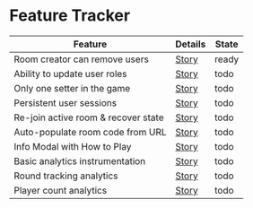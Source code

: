 # Feature Tracker

| Feature                             | Details                                                     | State |
| ----------------------------------- | ----------------------------------------------------------- | ----- |
| Room creator can remove users       | [Story](USER_STORIES.md#room-creator-can-remove-users)      | ready |
| Ability to update user roles        | [Story](USER_STORIES.md#room-creator-can-update-user-roles) | todo  |
| Only one setter in the game         | [Story](USER_STORIES.md#only-one-setter-in-the-game)        | todo  |
| Persistent user sessions            | [Story](USER_STORIES.md#persistent-user-sessions)           | todo  |
| Re-join active room & recover state | [Story](USER_STORIES.md#re-join-active-room--recover-state) | todo  |
| Auto-populate room code from URL    | [Story](USER_STORIES.md#auto-populate-room-code-from-url)   | todo  |
| Info Modal with How to Play         | [Story](USER_STORIES.md#info-modal-with-how-to-play)        | todo  |
| Basic analytics instrumentation     | [Story](USER_STORIES.md#basic-analytics-instrumentation)    | todo  |
| Round tracking analytics            | [Story](USER_STORIES.md#round-tracking-analytics)           | todo  |
| Player count analytics              | [Story](USER_STORIES.md#player-count-analytics)             | todo  |
